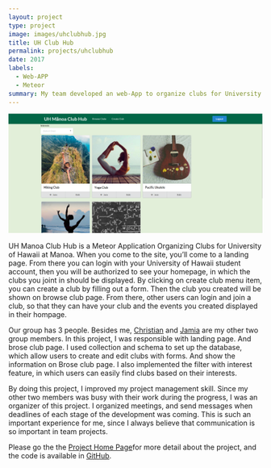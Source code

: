 ```yaml
---
layout: project
type: project
image: images/uhclubhub.jpg
title: UH Club Hub
permalink: projects/uhclubhub
date: 2017
labels:
  - Web-APP
  - Meteor
summary: My team developed an web-App to organize clubs for University of Hawaii Manoa.
---
```


<img class="ui image" src="../images/clubhub-site.png">

UH Manoa Club Hub is a Meteor Application Organizing Clubs for University of Hawaii at Manoa. When you come to the site, you’ll come to a landing page. From there you can login with your University of Hawaii student account, then you will be authorized to see your homepage, in which the clubs you joint in should be displayed. By clicking on create club menu item, you can create a club by filling out a form. Then the club you created will be shown on browse club page. From there, other users can login and join a club, so that they can have your club and the events you created displayed in their hompage.   

Our group has 3 people. Besides me, [Christian]( https://github.com/christianleandro) and [Jamia]( https://github.com/jameyia) are my other two group members. In this project, I was responsible with landing page. And brose club page. I used collection and schema to set up the database, which allow users to create and edit clubs with forms. And show the information on Brose club page. I also implemented the filter with interest feature, in which users can easily find clubs based on their interests.

By doing this project, I improved my project management skill. Since my other two members was busy with their work during the progress, I was an organizer of this project. I organized meetings, and send messages when deadlines of each stage of the development was coming.  This is such an important experience for me, since I always believe that communication is so important in team projects.

Please go the the [Project Home Page](https://uhclubhub.github.io/)for more detail about the project, and the code is available in [GitHub](https://github.com/uhclubhub/uhclubhub).



